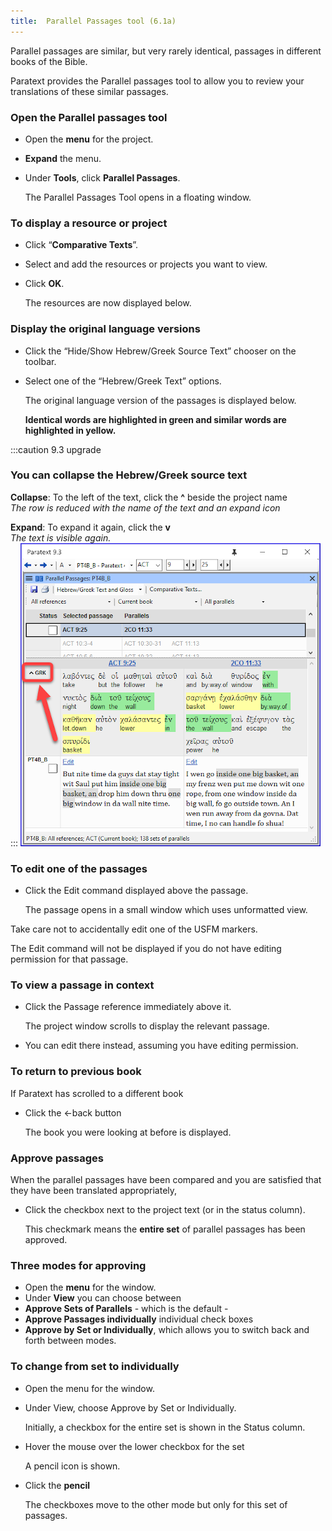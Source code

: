 ```yaml
---
title:  Parallel Passages tool (6.1a)
---
```


Parallel passages are similar, but very rarely identical, passages in different books of the Bible.

Paratext provides the Parallel passages tool to allow you to review your translations of these similar passages.

### Open the Parallel passages tool

-   Open the **menu** for the project.
-   **Expand** the menu.
-   Under **Tools**, click **Parallel Passages**.

    The Parallel Passages Tool opens in a floating window.

### To display a resource or project

-   Click “**Comparative Texts**”.
-   Select and add the resources or projects you want to view.
-   Click **OK**.

    The resources are now displayed below.

### Display the original language versions

-   Click the “Hide/Show Hebrew/Greek Source Text” chooser on the toolbar.
-   Select one of the “Hebrew/Greek Text” options.

    The original language version of the passages is displayed below.

    **Identical words are highlighted in green and similar words are highlighted in yellow.**
    
:::caution 9.3 upgrade
###    You can collapse the Hebrew/Greek source text
**Collapse**: To the left of the text, click the **^** beside the project name  
*The row is reduced with the name of the text and an expand icon*
  
**Expand**: To expand it again, click the **v**  
*The text is visible again.*  
:::
![](../media/parallel-passage-greek-collapse.png)

### To edit one of the passages

-   Click the Edit command displayed above the passage.

    The passage opens in a small window which uses unformatted view.

Take care not to accidentally edit one of the USFM markers.

The Edit command will not be displayed if you do not have editing permission for that passage.

### To view a passage in context

-   Click the Passage reference immediately above it.

    The project window scrolls to display the relevant passage.

-   You can edit there instead, assuming you have editing permission.

### To return to previous book

If Paratext has scrolled to a different book

-   Click the ←back button

    The book you were looking at before is displayed.

### Approve passages

When the parallel passages have been compared and you are satisfied that they have been translated appropriately,

-   Click the checkbox next to the project text (or in the status column).

    This checkmark means the **entire set** of parallel passages has been approved.

### Three modes for approving

-   Open the **menu** for the window.
-   Under **View** you can choose between
-   **Approve Sets of Parallels** - which is the default -
-   **Approve Passages individually** individual check boxes
-   **Approve by Set or Individually**, which allows you to switch back and forth between modes.

### To change from set to individually

-   Open the menu for the window.
-   Under View, choose Approve by Set or Individually.

    Initially, a checkbox for the entire set is shown in the Status column.

-   Hover the mouse over the lower checkbox for the set

    A pencil icon is shown.

-   Click the **pencil**

    The checkboxes move to the other mode but only for this set of passages.
